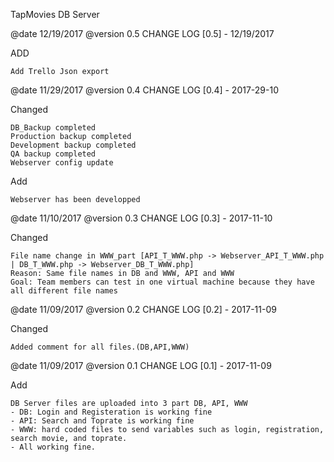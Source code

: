 TapMovies DB Server


@date 12/19/2017
@version 0.5
CHANGE LOG
[0.5] - 12/19/2017

ADD

    Add Trello Json export

@date 11/29/2017
@version 0.4
CHANGE LOG
[0.4] - 2017-29-10

Changed

    DB_Backup completed
    Production backup completed
    Development backup completed
    QA backup completed
    Webserver config update
Add

    Webserver has been developped

@date 11/10/2017
@version 0.3
CHANGE LOG
[0.3] - 2017-11-10

Changed

    File name change in WWW_part [API_T_WWW.php -> Webserver_API_T_WWW.php | DB_T_WWW.php -> Webserver_DB_T_WWW.php]
    Reason: Same file names in DB and WWW, API and WWW
    Goal: Team members can test in one virtual machine because they have all different file names


@date 11/09/2017
@version 0.2
CHANGE LOG
[0.2] - 2017-11-09

Changed

    Added comment for all files.(DB,API,WWW)

@date 11/09/2017
@version 0.1
CHANGE LOG
[0.1] - 2017-11-09

Add

    DB Server files are uploaded into 3 part DB, API, WWW
    - DB: Login and Registeration is working fine
    - API: Search and Toprate is working fine
    - WWW: hard coded files to send variables such as login, registration, search movie, and toprate. 
    - All working fine.
    
